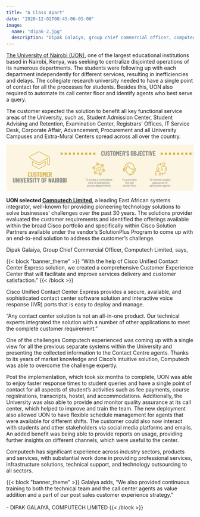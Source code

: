 ```yaml
---
title: "A Class Apart"
date: "2020-12-02T08:45:06-05:00"
image:
  name: "dipak-2.jpg"
  description: "Dipak Galaiya, group chief commercial officer, computech limited, gives an overview of how the leading systems integrator supported university of nairobi in creating a comprehensive customer experience center."
---
```


[The University of Nairobi (UON)](https://uonbi.ac.ke/), one of the largest educational institutions based in Nairobi, Kenya, was seeking to centralize disjointed operations of its numerous departments. The students were following up with each department independently for different services, resulting in inefficiencies and delays. The collegiate research university needed to have a single point of contact for all the processes for students. Besides this, UON also required to automate its call center floor and identify agents
who best serve a query.

The customer expected the solution to benefit all key functional service areas of the University, such as, Student Admission Center, Student Advising and Retention, Examination Center, Registrars’ Offices, IT Service Desk, Corporate Affair, Advancement, Procurement and all University Campuses and Extra-Mural Centers spread across all over the country.

![](/images/value-stories-sc.png)

__UON selected [Computech Limited](/)__, a leading East African systems integrator, well-known for providing pioneering technology solutions to solve businesses’ challenges over the past 30 years. The solutions provider evaluated the customer requirements and identified the offerings available within the broad Cisco portfolio and specifically within Cisco Solution Partners available under the vendor’s SolutionPlus Program to come up with an end-to-end solution to address
the customer’s challenge.

Dipak Galaiya, Group Chief Commercial Officer, Computech Limited, says,

{{< block "banner_theme" >}}
“With the help of Cisco Unified Contact Center Express solution, we created a comprehensive Customer Experience Center that will facilitate and improve services delivery and customer satisfaction.”
{{< /block >}}

Cisco Unified Contact Center Express provides a secure, available, and sophisticated contact center software solution and interactive voice response (IVR) ports that is easy to deploy and manage.

“Any contact center solution is not an all-in-one product. Our technical experts integrated the solution with a number of other applications to meet the complete customer requirement.”

One of the challenges Computech experienced was coming up with a single view for all the previous separate systems within the University and presenting the collected information to the Contact Centre agents. Thanks to its years of market knowledge and Cisco’s intuitive solution, Computech was able to overcome the challenge expertly.

Post the implementation, which took six months to complete, UON was able to enjoy faster response times to student queries and have a single point of contact for all aspects of student’s activities such as fee payments, course registrations, transcripts, hostel, and accommodations. Additionally, the University was also able to provide and monitor quality assurance at its call center, which helped to improve and train the team. The new deployment also allowed UON to have flexible schedule management for agents that were available for different shifts. The customer could also now interact with students and other stakeholders via social media platforms and emails. An added benefit was being able to provide reports on usage, providing further insights on different channels, which were useful to the center.

Computech has significant experience across industry sectors, products and services, with substantial work done in providing professional services, infrastructure solutions, technical support, and technology outsourcing to all sectors.

{{< block "banner_theme" >}}
 Galaiya adds, “We also provided continuous training to both the technical team and the call center agents as value addition and a part of our post sales customer experience strategy." <br><br>
\- DIPAK GALAIYA, COMPUTECH LIMITED
{{< /block >}}
